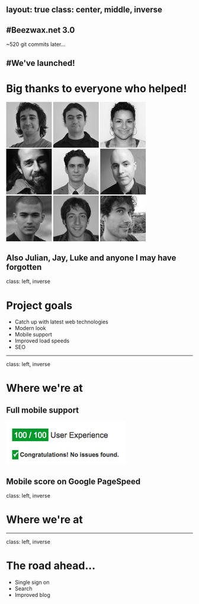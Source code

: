 layout: true
class: center, middle, inverse
---
#Beezwax.net 3.0
---
~520 git commits later...

#We've launched!
---
# Big thanks to everyone who helped!

![Milhouse](people/milhouse.jpg)
![Marquete](people/marquete.jpg)
![Mary](people/mary.jpg)
<br>
![Seano](people/seano.jpg)
![Ryan](people/ryan.jpg)
![Kevin](people/kevin.jpg)
<br>
![Shivam](people/shivam.jpg)
![Pablo](people/pablo.jpg)
![Pedro](people/pedro.jpg)

Also Julian, Jay, Luke and anyone I may have forgotten
---
class: left, inverse

# Project goals

* Catch up with latest web technologies
* Modern look
* Mobile support
* Improved load speeds
* SEO
---
class: left, inverse

# Where we're at

## Full mobile support

![Pagespeed Mobile](pagespeed.png)

Mobile score on Google PageSpeed
---
class: left, inverse
# Where we're at

---
class: left, inverse
# The road ahead...

* Single sign on
* Search
* Improved blog
